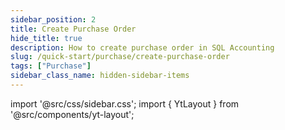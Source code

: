 ```yaml
---
sidebar_position: 2
title: Create Purchase Order
hide_title: true
description: How to create purchase order in SQL Accounting
slug: /quick-start/purchase/create-purchase-order
tags: ["Purchase"]
sidebar_class_name: hidden-sidebar-items
---
```


import '@src/css/sidebar.css';
import { YtLayout } from '@src/components/yt-layout';

<YtLayout 
    url="https://www.youtube.com/embed/VzQq83HLk9I?autoplay=1"
    videoId="VzQq83HLk9I"
    title="Purchase Order"
/>
